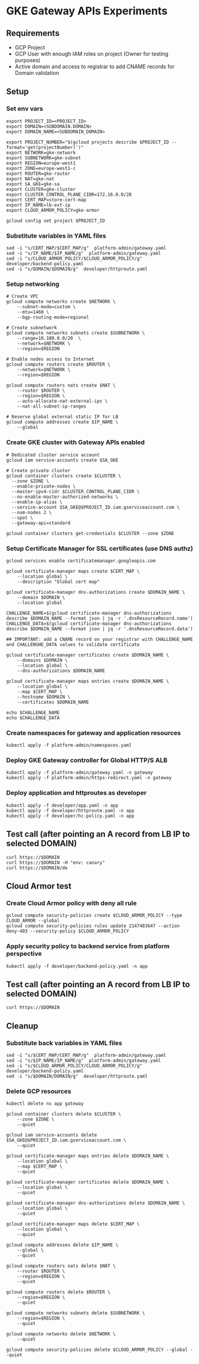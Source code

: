 # GKE Gateway APIs Experiments

## Requirements

- GCP Project
- GCP User with enough IAM roles on project (Owner for testing purposes)
- Active domain and access to registrar to add CNAME records for Domain validation

## Setup

### Set env vars

```
export PROJECT_ID=<PROJECT_ID>
export DOMAIN=<SUBDOMAIN.DOMAIN>
export DOMAIN_NAME=<SUBDOMAIN_DOMAIN>

export PROJECT_NUMBER="$(gcloud projects describe $PROJECT_ID --format='get(projectNumber)')"
export NETWORK=gke-network
export SUBNETWORK=gke-subnet
export REGION=europe-west1
export ZONE=europe-west1-c
export ROUTER=gke-router
export NAT=gke-nat
export SA_GKE=gke-sa
export CLUSTER=gke-cluster
export CLUSTER_CONTROL_PLANE_CIDR=172.16.0.0/28
export CERT_MAP=store-cert-map
export IP_NAME=lb-ext-ip
export CLOUD_ARMOR_POLICY=gke-armor

gcloud config set project $PROJECT_ID
```

### Substitute variables in YAML files

```
sed -i "s/CERT_MAP/$CERT_MAP/g"  platform-admin/gateway.yaml
sed -i "s/IP_NAME/$IP_NAME/g"  platform-admin/gateway.yaml
sed -i "s/CLOUD_ARMOR_POLICY/$CLOUD_ARMOR_POLICY/g"  developer/backend-policy.yaml
sed -i "s/DOMAIN/$DOMAIN/g"  developer/httproute.yaml
```

### Setup networking

```
# Create VPC
gcloud compute networks create $NETWORK \
    --subnet-mode=custom \
    --mtu=1460 \
    --bgp-routing-mode=regional

# Create subnetwork
gcloud compute networks subnets create $SUBNETWORK \
    --range=10.100.0.0/20  \
    --network=$NETWORK \
    --region=$REGION

# Enable nodes access to Internet
gcloud compute routers create $ROUTER \
    --network=$NETWORK \
    --region=$REGION

gcloud compute routers nats create $NAT \
    --router $ROUTER \
    --region=$REGION \
    --auto-allocate-nat-external-ips \
    --nat-all-subnet-ip-ranges

# Reserve global external static IP for LB
gcloud compute addresses create $IP_NAME \
    --global
```


### Create GKE cluster with Gateway APIs enabled

```
# Dedicated cluster service account
gcloud iam service-accounts create $SA_GKE

# Create private cluster
gcloud container clusters create $CLUSTER \
  --zone $ZONE \
  --enable-private-nodes \
  --master-ipv4-cidr $CLUSTER_CONTROL_PLANE_CIDR \
  --no-enable-master-authorized-networks \
  --enable-ip-alias \
  --service-account $SA_GKE@$PROJECT_ID.iam.gserviceaccount.com \
  --num-nodes 2 \
  --spot \
  --gateway-api=standard

gcloud container clusters get-credentials $CLUSTER --zone $ZONE
```

### Setup Certificate Manager for SSL certificates (use DNS authz)

```
gcloud services enable certificatemanager.googleapis.com

gcloud certificate-manager maps create $CERT_MAP \
    --location global \
    --description "Global cert map"

gcloud certificate-manager dns-authorizations create $DOMAIN_NAME \
    --domain $DOMAIN \
    --location global

CHALLENGE_NAME=$(gcloud certificate-manager dns-authorizations describe $DOMAIN_NAME --format json | jq -r '.dnsResourceRecord.name')
CHALLENGE_DATA=$(gcloud certificate-manager dns-authorizations describe $DOMAIN_NAME --format json | jq -r '.dnsResourceRecord.data')

## IMPORTANT: add a CNAME record on your registrar with CHALLENGE_NAME and CHALLENGHE_DATA values to validate certificate

gcloud certificate-manager certificates create $DOMAIN_NAME \
    --domains $DOMAIN \
    --location global \
    --dns-authorizations $DOMAIN_NAME

gcloud certificate-manager maps entries create $DOMAIN_NAME \
    --location global \
    --map $CERT_MAP \
    --hostname $DOMAIN \
    --certificates $DOMAIN_NAME

echo $CHALLENGE_NAME
echo $CHALLENGE_DATA
```

### Create namespaces for gateway and application resources

```
kubectl apply -f platform-admin/namespaces.yaml
```


### Deploy GKE Gateway controller for Global HTTP/S ALB

```
kubectl apply -f platform-admin/gateway.yaml -n gateway
kubectl apply -f platform-admin/https-redirect.yaml -n gateway
```


### Deploy application and httproutes as developer

```
kubectl apply -f developer/app.yaml -n app
kubectl apply -f developer/httproute.yaml -n app
kubectl apply -f developer/hc-policy.yaml -n app
```

## Test call (after pointing an A record from LB IP to selected DOMAIN)

```
curl https://$DOMAIN
curl https://$DOMAIN -H "env: canary"
curl https://$DOMAIN/de
```

## Cloud Armor test

### Create Cloud Armor policy with deny all rule

```
gcloud compute security-policies create $CLOUD_ARMOR_POLICY --type CLOUD_ARMOR --global 
gcloud compute security-policies rules update 2147483647 --action deny-403 --security-policy $CLOUD_ARMOR_POLICY
```

### Apply security policy to backend service from platform perspective

```
kubectl apply -f developer/backend-policy.yaml -n app
```

## Test call (after pointing an A record from LB IP to selected DOMAIN)

```
curl https://$DOMAIN
```

## Cleanup

### Substitute back variables in YAML files

```
sed -i "s/$CERT_MAP/CERT_MAP/g"  platform-admin/gateway.yaml
sed -i "s/$IP_NAME/IP_NAME/g"  platform-admin/gateway.yaml
sed -i "s/$CLOUD_ARMOR_POLICY/CLOUD_ARMOR_POLICY/g"  developer/backend-policy.yaml
sed -i "s/$DOMAIN/DOMAIN/g"  developer/httproute.yaml
```

### Delete GCP resources

```
kubectl delete ns app gateway

gcloud container clusters delete $CLUSTER \
    --zone $ZONE \
    --quiet

gcloud iam service-accounts delete $SA_GKE@$PROJECT_ID.iam.gserviceaccount.com \
    --quiet

gcloud certificate-manager maps entries delete $DOMAIN_NAME \
    --location global \
    --map $CERT_MAP \
    --quiet

gcloud certificate-manager certificates delete $DOMAIN_NAME \
    --location global \
    --quiet

gcloud certificate-manager dns-authorizations delete $DOMAIN_NAME \
    --location global \
    --quiet

gcloud certificate-manager maps delete $CERT_MAP \
    --location global \
    --quiet

gcloud compute addresses delete $IP_NAME \
    --global \
    --quiet

gcloud compute routers nats delete $NAT \
    --router $ROUTER \
    --region=$REGION \
    --quiet

gcloud compute routers delete $ROUTER \
    --region=$REGION \
    --quiet

gcloud compute networks subnets delete $SUBNETWORK \
    --region=$REGION \
    --quiet

gcloud compute networks delete $NETWORK \
    --quiet

gcloud compute security-policies delete $CLOUD_ARMOR_POLICY --global --quiet
```